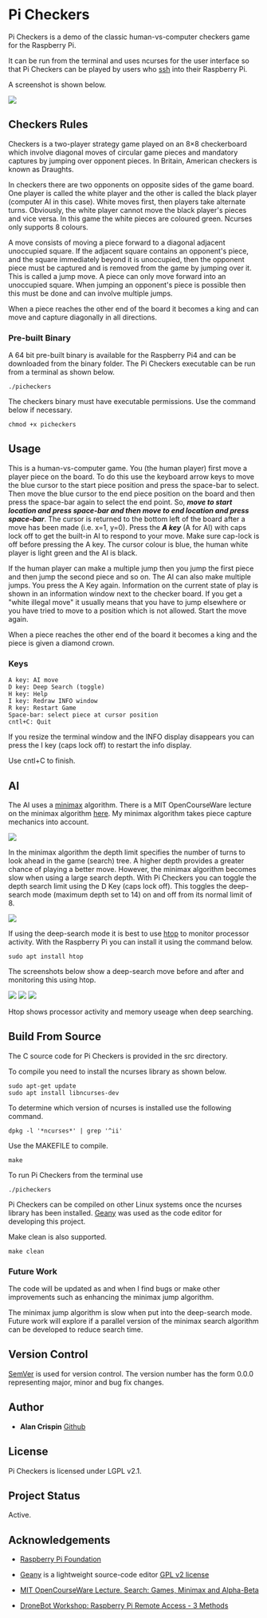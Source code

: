 # Pi Checkers

Pi Checkers is a demo of the classic human-vs-computer checkers game for the Raspberry Pi. 

It can be run from the terminal and uses ncurses for the user interface so that Pi Checkers can be played by users who [ssh](https://www.raspberrypi.com/documentation/computers/remote-access.html) into their Raspberry Pi.

A screenshot is shown below.

![](pi-checkers.png) 

## Checkers Rules

Checkers is a two-player strategy game played on an 8×8 checkerboard which involve diagonal moves of circular game pieces and mandatory captures by jumping over opponent pieces. In Britain, American checkers is known as Draughts.

In checkers there are two opponents on opposite sides of the game board. One player is called the white player and the other is called the black player (computer AI in this case). White moves first, then players take alternate turns. Obviously, the white player cannot move the black player's pieces and vice versa. In this game the white pieces are coloured green. Ncurses only supports 8 colours. 

A move consists of moving a piece forward to a diagonal adjacent unoccupied square. If the adjacent square contains an opponent's piece, and the square immediately beyond it is unoccupied, then the opponent piece must be captured and is removed from the game by jumping over it. This is called a jump move. A piece can only move forward into an unoccupied square. When jumping an opponent's piece is possible then this must be done and can involve multiple jumps. 

When a piece reaches the other end of the board it becomes a king and can move and capture diagonally in all directions.

### Pre-built Binary

A 64 bit pre-built binary is available for the Raspberry Pi4 and can be downloaded from the binary folder. The Pi Checkers executable can be run from a terminal as shown below.

```
./picheckers
```

The checkers binary must have executable permissions. Use the command below if necessary.

```
chmod +x picheckers
```

## Usage

This is a human-vs-computer game. You (the human player) first move a player piece on the board. To do this use the keyboard arrow keys to move the blue cursor to the start piece position and press the space-bar to select. Then move the blue cursor to the end piece position on the board and then press the space-bar again to select the end point. So, ***move to start location and press space-bar and then move to end location and press space-bar***.  The cursor is returned to the bottom left of the board after a move has been made (i.e. x=1, y=0). Press the ***A key*** (A for AI) with caps lock off to get the built-in AI to respond to your move. Make sure cap-lock is off before pressing the A key. The cursor colour is blue, the human white player is light green and the AI is black.

If the human player can make a multiple jump then you jump the first piece and then jump the second piece and so on. The AI can also make multiple jumps. You press the A Key again. Information on the current state of play is shown in an information window next to the checker board. If you get a "white illegal move" it usually means that you have to jump elsewhere or you have tried to move to a position which is not allowed. Start the move again.

When a piece reaches the other end of the board it becomes a king and the piece is given a diamond crown.

### Keys

```
A key: AI move
D key: Deep Search (toggle)
H key: Help
I key: Redraw INFO window
R key: Restart Game
Space-bar: select piece at cursor position
cntl+C: Quit
```

If you resize the terminal window and the INFO display disappears you can press the  I key (caps lock off) to restart the info display.

Use cntl+C to finish.

## AI

The AI uses a [minimax](https://en.wikipedia.org/wiki/Minimax) algorithm. There is a MIT OpenCourseWare lecture on the minimax algorithm [here](https://www.youtube.com/watch?v=STjW3eH0Cik&t=13s). My minimax algorithm takes piece capture mechanics into account.

![](pi-checkers-ai.png) 

In the minimax algorithm the depth limit specifies the number of turns to look ahead in the game (search) tree. A higher depth provides a greater chance of playing a better move. However, the minimax algorithm becomes slow when using a large search depth. With Pi Checkers you can toggle the depth search limit using the D Key (caps lock off). This toggles the deep-search mode (maximum depth set to 14) on and off from its normal limit of 8.

![](pi-checkers-deepsearch.png) 

If using the deep-search mode it is best to use [htop](https://htop.dev/) to monitor processor activity. With the Raspberry Pi you can install it using the command below.

```
sudo apt install htop
```

The screenshots below show a deep-search move before and after and monitoring this using htop.

![](pi-checkers-deepsearch-move.png) 
![](pi-checkers-deepsearch-move-completed.png) 
![](pi-checkers-htop.png) 

Htop shows processor activity  and memory useage when deep searching.

## Build From Source

The C source code for Pi Checkers is provided in the src directory. 

To compile you need to install the ncurses library as shown below.

```
sudo apt-get update
sudo apt install libncurses-dev
```

To determine which version of ncurses is installed use the following command.

```
dpkg -l '*ncurses*' | grep '^ii'
```

Use the MAKEFILE to compile. 

```
make
```

To run Pi Checkers from the terminal use

```
./picheckers
```

Pi Checkers can be compiled on other Linux systems once the ncurses library has been installed. [Geany](https://www.geany.org/) was used as the  code editor for developing this project.

Make clean is also supported.

```
make clean
```

### Future Work

The code will be updated as and when I find bugs or make other improvements such as enhancing the minimax jump algorithm.

The minimax jump algorithm is slow when put into the deep-search mode. Future work will explore if a parallel version of the minimax search algorithm can be developed to reduce search time. 

## Version Control

[SemVer](http://semver.org/) is used for version control. The version number has the form 0.0.0 representing major, minor and bug fix changes.

## Author

* **Alan Crispin** [Github](https://github.com/crispinprojects)

## License

Pi Checkers is licensed under LGPL v2.1. 

## Project Status

Active.

## Acknowledgements

* [Raspberry Pi Foundation](https://www.raspberrypi.org/)

* [Geany](https://www.geany.org/) is a lightweight source-code editor [GPL v2 license](https://www.gnu.org/licenses/old-licenses/gpl-2.0.txt)

* [MIT OpenCourseWare Lecture. Search: Games, Minimax and Alpha-Beta](https://www.youtube.com/watch?v=STjW3eH0Cik&t=13s)

* [DroneBot Workshop: Raspberry Pi Remote Access - 3 Methods](https://www.youtube.com/watch?v=l4VDWhKsFgs)
